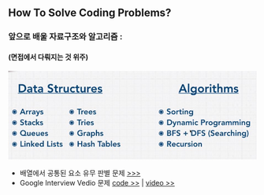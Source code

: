 ## How To Solve Coding Problems?

### 앞으로 배울 자료구조와 알고리즘 :   
#### (면접에서 다뤄지는 것 위주)
![Data Structures & Algorithms List](./ref/toLearn_list.JPG)

- 배열에서 공통된 요소 유무 판별 문제 [>>>](problem.js)   
- Google Interview Vedio 문제 [code >>](googleInterview.js) | [video >>](https://www.youtube.com/watch?v=XKu_SEDAykw)